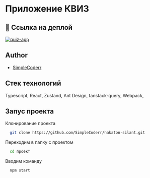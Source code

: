# Приложение КВИЗ

## 🔗 Ссылка на деплой
[![quiz-app](https://custom-icon-badges.demolab.com/badge/fire-red.svg?logo=fire&logoColor=fff)](simplecoderr.github.io/hakaton-silant/)

## Author

- [SimpleCoderr](https://github.com/SimpleCoderr)

## Стек технологий

Typescript, React, Zustand, Ant Design, tanstack-query, Webpack, 
 
## Запус проекта

Клонирование проекта

```bash
  git clone https://github.com/SimpleCoderr/hakaton-silant.git
```

Переходим в папку с проектом

```bash
  cd проект
```

Вводим команду

```bash
  npm start
```
